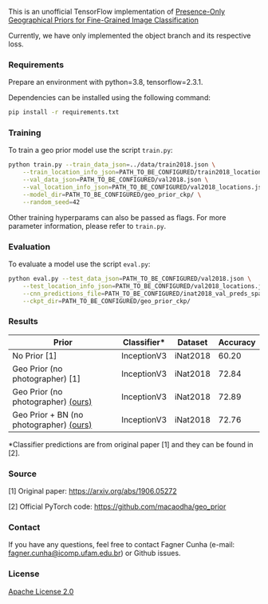 This is an unofficial TensorFlow implementation of [Presence-Only Geographical Priors for Fine-Grained Image Classification](https://arxiv.org/abs/1906.05272)

Currently, we have only implemented the object branch and its respective loss.

### Requirements

Prepare an environment with python=3.8, tensorflow=2.3.1.

Dependencies can be installed using the following command:
```bash
pip install -r requirements.txt
```

### Training

To train a geo prior model use the script `train.py`:
```bash
python train.py --train_data_json=../data/train2018.json \
    --train_location_info_json=PATH_TO_BE_CONFIGURED/train2018_locations.json \
    --val_data_json=PATH_TO_BE_CONFIGURED/val2018.json \
    --val_location_info_json=PATH_TO_BE_CONFIGURED/val2018_locations.json \
    --model_dir=PATH_TO_BE_CONFIGURED/geo_prior_ckp/ \
    --random_seed=42
```

Other training hyperparams can also be passed as flags. For more parameter information, please refer to `train.py`.

### Evaluation

To evaluate a model use the script `eval.py`:
```bash
python eval.py --test_data_json=PATH_TO_BE_CONFIGURED/val2018.json \
    --test_location_info_json=PATH_TO_BE_CONFIGURED/val2018_locations.json \
    --cnn_predictions_file=PATH_TO_BE_CONFIGURED/inat2018_val_preds_sparse.npz \
    --ckpt_dir=PATH_TO_BE_CONFIGURED/geo_prior_ckp/
```

### Results

| Prior                                   | Classifier* | Dataset  | Accuracy |
|-----------------------------------------|-------------|----------|----------|
| No Prior [1]                            | InceptionV3 | iNat2018 | 60.20    |
| Geo Prior (no photographer) [1]         | InceptionV3 | iNat2018 | 72.84    |
| Geo Prior (no photographer) [(ours)](https://drive.google.com/file/d/1bNqlcKZ-lwo-OWbhFcbFQSHFtwjNeEUj/view?usp=sharing)  | InceptionV3 | iNat2018 | 72.89    |
| Geo Prior + BN (no photographer) [(ours)](https://drive.google.com/file/d/1S-k1BYbG-P44lPYKt3zOTag61UGWpZKG/view?usp=sharing) | InceptionV3 | iNat2018 | 72.76    |

*Classifier predictions are from original paper [1] and they can be found in [2].

### Source

[1] Original paper: https://arxiv.org/abs/1906.05272

[2] Official PyTorch code: https://github.com/macaodha/geo_prior

### Contact

If you have any questions, feel free to contact Fagner Cunha (e-mail: fagner.cunha@icomp.ufam.edu.br) or Github issues. 

### License

[Apache License 2.0](LICENSE)